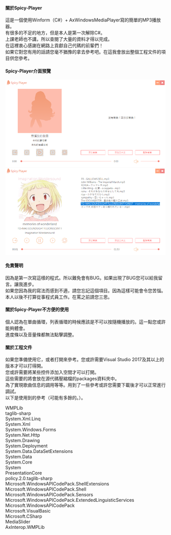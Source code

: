 #### 關於Spicy-Player
這是一個使用Winform（C#）+ AxWindowsMediaPlayer寫的簡單的MP3播放器。<br> 
有很多的不足的地方，但是本人是第一次解除C#。 <br> 
上課老師也不講，所以查閱了大量的資料才得以完成。 <br> 
在這裡衷心感謝在網路上貢獻自己代碼的前輩們！ <br> 
如果它對您有用的話請您毫不猶豫的拿去參考吧。在這我會放出整個工程文件的項目供您參考。<br> 

#### Spicy-Player介面預覽
![](https://github.com/hanaonnao/Spicy-Player/blob/master/Preview/1.png)  
![](https://github.com/hanaonnao/Spicy-Player/blob/master/Preview/2.png)  

#### 免責聲明
因為是第一次寫這樣的程式。所以難免會有BUG。如果出現了BUG您可以給我留言。讓我進步。 <br> 
如果您因為我的寫法而感到不適，請您忘記這個項目。因為這樣可能會令您苦惱。 <br> 
本人以後不打算從事程式員工作。在罵之前請您三思。<br> 

#### 關於Spicy-Player不方便的使用
個人認為在單曲循環，列表循環的時候應該是不可以按隨機播放的。這一點您或許能夠體會。 <br> 
進度條以及音量條都無法點擊調整。<br> 


#### 關於工程文件
如果您準備使用它，或者打開來參考。您或許需要Visual Studio 2017及其以上的版本才可以打得開。<br> 
您或許需要將某些控件添加入空間才可以打開。 <br> 
這些需要的將會放在源代碼壓縮檔的packages資料夾中。 <br> 
為了實現歌曲信息的調用等等。用到了一些參考或許您需要下載後才可以正常進行調試。 <br> 
以下是使用到的參考（可能有多餘的。）。<br> 

WMPLib<br> 
taglib-sharp<br> 
System.Xml.Linq<br> 
System.Xml<br> 
System.Windows.Forms<br> 
System.Net.Http<br> 
System.Drawing<br> 
System.Deployment<br> 
System.Data.DataSetExtensions<br> 
System.Data<br> 
System.Core<br> 
System<br> 
PresentationCore<br> 
policy.2.0.taglib-sharp<br> 
Microsoft.WindowsAPICodePack.ShellExtensions<br> 
Microsoft.WindowsAPICodePack.Shell<br> 
Microsoft.WindowsAPICodePack.Sensors<br> 
Microsoft.WindowsAPICodePack.ExtendedLinguisticServices<br> 
Microsoft.WindowsAPICodePack<br> 
Microsoft.VisualBasic<br> 
Microsoft.CSharp<br> 
MediaSlider<br> 
AxInterop.WMPLib<br> 
